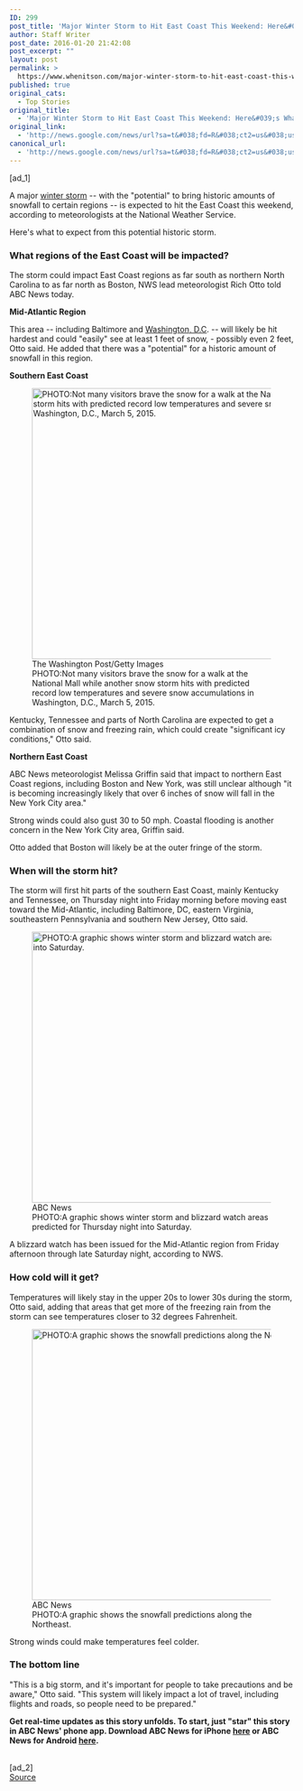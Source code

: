 ```yaml
---
ID: 299
post_title: 'Major Winter Storm to Hit East Coast This Weekend: Here&#039;s What to Expect &#8211; ABC News'
author: Staff Writer
post_date: 2016-01-20 21:42:08
post_excerpt: ""
layout: post
permalink: >
  https://www.whenitson.com/major-winter-storm-to-hit-east-coast-this-weekend-heres-what-to-expect-abc-news/
published: true
original_cats:
  - Top Stories
original_title:
  - 'Major Winter Storm to Hit East Coast This Weekend: Here&#039;s What to Expect - ABC News'
original_link:
  - 'http://news.google.com/news/url?sa=t&#038;fd=R&#038;ct2=us&#038;usg=AFQjCNENXrxogY-LbqtsUjEgs4ZOHvOl0g&#038;clid=c3a7d30bb8a4878e06b80cf16b898331&#038;cid=52779032560089&#038;ei=L_-fVuDrJeipwQGJxq2ADw&#038;url=http://abcnews.go.com/US/major-winter-storm-hit-east-coast-weekend-expect/story?id%3D36398286'
canonical_url:
  - 'http://news.google.com/news/url?sa=t&#038;fd=R&#038;ct2=us&#038;usg=AFQjCNENXrxogY-LbqtsUjEgs4ZOHvOl0g&#038;clid=c3a7d30bb8a4878e06b80cf16b898331&#038;cid=52779032560089&#038;ei=L_-fVuDrJeipwQGJxq2ADw&#038;url=http://abcnews.go.com/US/major-winter-storm-hit-east-coast-weekend-expect/story?id%3D36398286'
---
```

 [ad_1]
<br><div readability="93.649856367699">
<p itemprop="articleBody">
A major <a href="http://abcnews.go.com/topics/news/weather.htm" id="ramplink_winter storm_" target="_blank">winter storm</a> -- with the "potential" to bring historic amounts of snowfall to certain regions -- is expected to hit the East Coast this weekend, according to meteorologists at the National Weather Service.
</p><p itemprop="articleBody">
Here's what to expect from this potential historic storm.
</p><h3> What regions of the East Coast will be impacted? </h3>
<p itemprop="articleBody">
The storm could impact East Coast regions as far south as northern North Carolina to as far north as Boston, NWS lead meteorologist Rich Otto told ABC News today.
</p><p itemprop="articleBody">
<strong>Mid-Atlantic Region</strong>
</p><p itemprop="articleBody">
This area -- including Baltimore and <a href="http://abcnews.go.com/topics/news/district-of-columbia.htm" id="ramplink_Washington, D.C_" target="_blank">Washington, D.C</a>. -- will likely be hit hardest and could "easily" see at least 1 feet of snow, - possibly even 2 feet, Otto said. He added that there was a "potential" for a historic amount of snowfall in this region.
</p><p itemprop="articleBody">
<strong>Southern East Coast</strong>
</p><figure class="e_image e_full" id="e_image_36398859"><div class="e_full_container"><picture><img src="http://www.whenitson.com/wp-content/uploads/2016/01/Major-Winter-Storm-to-Hit-East-Coast-This-Weekend-Here039s-What-to-Expect-ABC-News._4x" border="0" width="640" height="480" alt="PHOTO:Not many visitors brave the snow for a walk at the National Mall while another snow storm hits with predicted record low temperatures and severe snow accumulations in Washington, D.C., March 5, 2015. "/><span class="credit">The Washington Post/Getty Images</span></picture></div><figcaption><span class="caption">PHOTO:Not many visitors brave the snow for a walk at the National Mall while another snow storm hits with predicted record low temperatures and severe snow accumulations in Washington, D.C., March 5, 2015. </span></figcaption></figure>
<p itemprop="articleBody">
Kentucky, Tennessee and parts of North Carolina are expected to get a combination of snow and freezing rain, which could create "significant icy conditions," Otto said.
</p><p itemprop="articleBody">
<strong>Northern East Coast</strong>
</p><p itemprop="articleBody">
ABC News meteorologist Melissa Griffin said that impact to northern East Coast regions, including Boston and New York, was still unclear although "it is becoming increasingly likely that over 6 inches of snow will fall in the New York City area."
</p><p itemprop="articleBody">
Strong winds could also gust 30 to 50 mph. Coastal flooding is another concern in the New York City area, Griffin said.
</p><p itemprop="articleBody">
Otto added that Boston will likely be at the outer fringe of the storm.
</p><h3> When will the storm hit? </h3>
<p itemprop="articleBody">
The storm will first hit parts of the southern East Coast, mainly Kentucky and Tennessee, on Thursday night into Friday morning before moving east toward the Mid-Atlantic, including Baltimore, DC, eastern Virginia, southeastern Pennsylvania and southern New Jersey, Otto said.
</p><figure class="e_image e_full" id="e_image_36399458"><div class="e_full_container"><picture><img src="http://www.whenitson.com/wp-content/uploads/2016/01/Major-Winter-Storm-to-Hit-East-Coast-This-Weekend-Here039s-What-to-Expect-ABC-News.jpg" border="0" width="640" height="480" alt="PHOTO:A graphic shows winter storm and blizzard watch areas predicted for Thursday night into Saturday. "/><span class="credit">ABC News</span></picture></div><figcaption><span class="caption">PHOTO:A graphic shows winter storm and blizzard watch areas predicted for Thursday night into Saturday. </span></figcaption></figure>
<p itemprop="articleBody">
A blizzard watch has been issued for the Mid-Atlantic region from Friday afternoon through late Saturday night, according to NWS.
</p><h3> How cold will it get? </h3>
<p itemprop="articleBody">
Temperatures will likely stay in the upper 20s to lower 30s during the storm, Otto said, adding that areas that get more of the freezing rain from the storm can see temperatures closer to 32 degrees Fahrenheit.
</p><figure class="e_image e_full" id="e_image_36399293"><div class="e_full_container"><picture><img src="http://www.whenitson.com/wp-content/uploads/2016/01/1453326128_958_Major-Winter-Storm-to-Hit-East-Coast-This-Weekend-Here039s-What-to-Expect-ABC-News.jpg" border="0" width="640" height="480" alt="PHOTO:A graphic shows the snowfall predictions along the Northeast. "/><span class="credit">ABC News</span></picture></div><figcaption><span class="caption">PHOTO:A graphic shows the snowfall predictions along the Northeast. </span></figcaption></figure>
<p itemprop="articleBody">
Strong winds could make temperatures feel colder.
</p><h3> The bottom line </h3>
<p itemprop="articleBody">
"This is a big storm, and it's important for people to take precautions and be aware," Otto said. "This system will likely impact a lot of travel, including flights and roads, so people need to be prepared."
</p>





<p itemprop="articleBody">
<strong>Get real-time updates as this story unfolds. To start, just "star" this story in ABC News' phone app. Download ABC News for iPhone <a href="https://itunes.apple.com/us/app/abc-news/id300255638?mt=8">here</a> or ABC News for Android <a href="https://play.google.com/store/apps/details?id=com.abc.abcnews">here</a>. </strong></p>
</div>
<br>[ad_2]
<br><a href="http://news.google.com/news/url?sa=t&#038;fd=R&#038;ct2=us&#038;usg=AFQjCNENXrxogY-LbqtsUjEgs4ZOHvOl0g&#038;clid=c3a7d30bb8a4878e06b80cf16b898331&#038;cid=52779032560089&#038;ei=L_-fVuDrJeipwQGJxq2ADw&#038;url=http://abcnews.go.com/US/major-winter-storm-hit-east-coast-weekend-expect/story?id%3D36398286">Source </a>